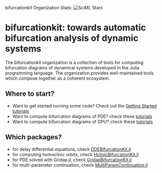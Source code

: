 bifurcationkit Organization Stats: ![SciML Stars](https://img.shields.io/github/stars/bifurcationkit?style=social)

# bifurcationkit: towards automatic bifurcation analysis of dynamic systems

The bifurcationkit organization is a collection of tools for computing bifurcation diagrams of dynamical systems developed in the Julia programming language. The organization provides well-maintained tools which compose together as a coherent ecosystem. 

## Where to start?
- Want to get started running some code? Check out the [Getting Started tutorials](https://bifurcationkit.github.io/BifurcationKitDocs.jl/dev/gettingstarted/)
- Want to compute bifurcation diagrams of PDE? check these [tutorials](https://bifurcationkit.github.io/BifurcationKitDocs.jl/dev/tutorials/tutorials/#PDEs:-bifurcations-of-equilibria)
- Want to compute bifurcation diagrams of GPU? check these [tutorials](https://bifurcationkit.github.io/BifurcationKitDocs.jl/dev/tutorials/tutorials2b/#sh2dgpu)

## Which packages?
- for delay differential equations, check [DDEBifurcationKit.jl](https://github.com/bifurcationkit/DDEBifurcationKit.jl)
- for computing homoclinic orbits, check [HclinicBifurcationKit.jl](https://github.com/bifurcationkit/HclinicBifurcationKit.jl)
- for PDE solved with Gridap.jl, check [GridapBifurcationKit.jl](https://github.com/bifurcationkit/GridapBifurcationKit)
- for multi-parameter continuation, check [MultiParamContinuation.jl](https://github.com/bifurcationkit/MultiParamContinuation.jl)  
